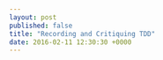 ```yaml
---
layout: post
published: false
title: "Recording and Critiquing TDD"
date: 2016-02-11 12:30:30 +0000
---
```

